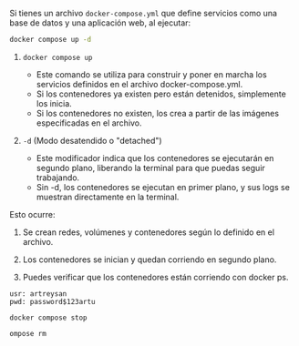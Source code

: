 Si tienes un archivo `docker-compose.yml` que define servicios como una base de datos y una aplicación web, al ejecutar:

```bash
docker compose up -d
```

1. `docker compose up`
    - Este comando se utiliza para construir y poner en marcha los servicios definidos en el archivo docker-compose.yml.
    - Si los contenedores ya existen pero están detenidos, simplemente los inicia.
    - Si los contenedores no existen, los crea a partir de las imágenes especificadas en el archivo.

2. `-d` (Modo desatendido o "detached")
    - Este modificador indica que los contenedores se ejecutarán en segundo plano, liberando la terminal para que puedas seguir trabajando.
    - Sin -d, los contenedores se ejecutan en primer plano, y sus logs se muestran directamente en la terminal.


Esto ocurre:
1. Se crean redes, volúmenes y contenedores según lo definido en el archivo.

2. Los contenedores se inician y quedan corriendo en segundo plano.

3. Puedes verificar que los contenedores están corriendo con docker ps.


```
usr: artreysan
pwd: password$123artu
```

```
docker compose stop
```

```
ompose rm  
```